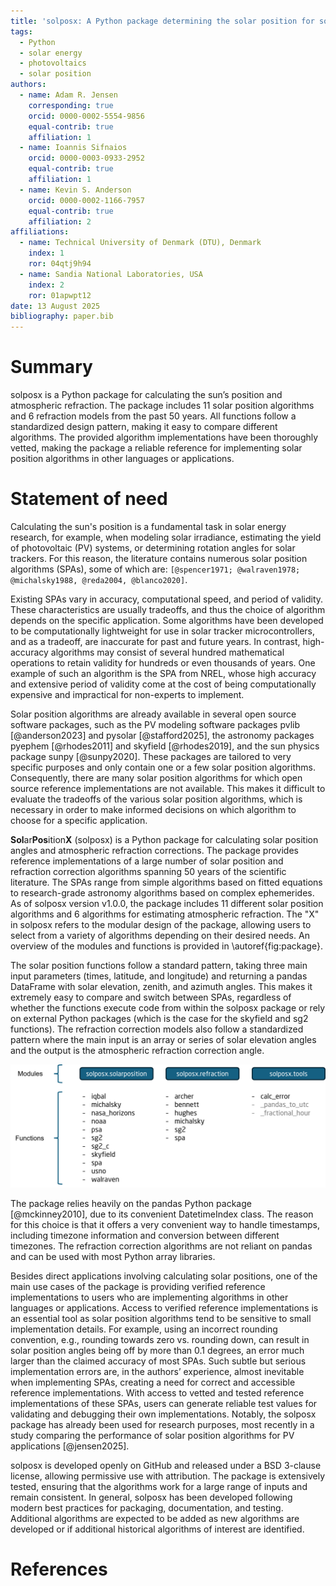 ```yaml
---
title: 'solposx: A Python package determining the solar position for solar energy applications'
tags:
  - Python
  - solar energy
  - photovoltaics
  - solar position
authors:
  - name: Adam R. Jensen
    corresponding: true
    orcid: 0000-0002-5554-9856
    equal-contrib: true
    affiliation: 1
  - name: Ioannis Sifnaios
    orcid: 0000-0003-0933-2952
    equal-contrib: true
    affiliation: 1
  - name: Kevin S. Anderson
    orcid: 0000-0002-1166-7957
    equal-contrib: true
    affiliation: 2
affiliations:
  - name: Technical University of Denmark (DTU), Denmark
    index: 1
    ror: 04qtj9h94
  - name: Sandia National Laboratories, USA
    index: 2
    ror: 01apwpt12
date: 13 August 2025
bibliography: paper.bib
---
```


# Summary
solposx is a Python package for calculating the sun’s position and atmospheric refraction. The package includes 11 solar position algorithms and 6 refraction models from the past 50 years. All functions follow a standardized design pattern, making it easy to compare different algorithms. The provided algorithm implementations have been thoroughly vetted, making the package a reliable reference for implementing solar position algorithms in other languages or applications.


# Statement of need

Calculating the sun's position is a fundamental task in solar energy research, for example, when modeling solar irradiance, estimating the yield of photovoltaic (PV) systems, or determining rotation angles for solar trackers. For this reason, the literature contains numerous solar position algorithms (SPAs), some of which are: `[@spencer1971; @walraven1978; @michalsky1988, @reda2004, @blanco2020]`.

Existing SPAs vary in accuracy, computational speed, and period of validity. These characteristics are usually tradeoffs, and thus the choice of algorithm depends on the specific application. Some algorithms have been developed to be computationally lightweight for use in solar tracker microcontrollers, and as a tradeoff, are inaccurate for past and future years. In contrast, high-accuracy algorithms may consist of several hundred mathematical operations to retain validity for hundreds or even thousands of years. One example of such an algorithm is the SPA from NREL, whose high accuracy and extensive period of validity come at the cost of being computationally expensive and impractical for non-experts to implement.

Solar position algorithms are already available in several open source software packages, such as the PV modeling software packages pvlib [@anderson2023] and pysolar [@stafford2025], the astronomy packages pyephem [@rhodes2011] and skyfield [@rhodes2019], and the sun physics package sunpy [@sunpy2020]. These packages are tailored to very specific purposes and only contain one or a few solar position algorithms. Consequently, there are many solar position algorithms for which open source reference implementations are not available. This makes it difficult to evaluate the tradeoffs of the various solar position algorithms, which is necessary in order to make informed decisions on which algorithm to choose for a specific application.

**Sol**ar**Pos**ition**X** (solposx) is a Python package for calculating solar position angles and atmospheric refraction corrections. The package provides reference implementations of a large number of solar position and refraction correction algorithms spanning 50 years of the scientific literature. The SPAs range from simple algorithms based on fitted equations to research-grade astronomy algorithms based on complex ephemerides. As of solposx version v1.0.0, the package includes 11 different solar position algorithms and 6 algorithms for estimating atmospheric refraction. The "X" in solposx refers to the modular design of the package, allowing users to select from a variety of algorithms depending on their desired needs. An overview of the modules and functions is provided in \autoref{fig:package}.

The solar position functions follow a standard pattern, taking three main input parameters (times, latitude, and longitude) and returning a pandas DataFrame with solar elevation, zenith, and azimuth angles. This makes it extremely easy to compare and switch between SPAs, regardless of whether the functions execute code from within the solposx package or rely on external Python packages (which is the case for the skyfield and sg2 functions). The refraction correction models also follow a standardized pattern where the main input is an array or series of solar elevation angles and the output is the atmospheric refraction correction angle.

![Overview of modules and functions in the solposx package.\label{fig:package}](solposx_package_structure.png)

The package relies heavily on the pandas Python package [@mckinney2010], due to its convenient DatetimeIndex class. The reason for this choice is that it offers a very convenient way to handle timestamps, including timezone information and conversion between different timezones. The refraction correction algorithms are not reliant on pandas and can be used with most Python array libraries.

Besides direct applications involving calculating solar positions, one of the main use cases of the package is providing verified reference implementations to users who are implementing algorithms in other languages or applications. Access to verified reference implementations is an essential tool as solar position algorithms tend to be sensitive to small implementation details. For example, using an incorrect rounding convention, e.g., rounding towards zero vs. rounding down, can result in solar position angles being off by more than 0.1 degrees, an error much larger than the claimed accuracy of most SPAs. Such subtle but serious implementation errors are, in the authors’ experience, almost inevitable when implementing SPAs, creating a need for correct and accessible reference implementations. With access to vetted and tested reference implementations of these SPAs, users can generate reliable test values for validating and debugging their own implementations. Notably, the solposx package has already been used for research purposes, most recently in a study comparing the performance of solar position algorithms for PV applications [@jensen2025].

solposx is developed openly on GitHub and released under a BSD 3-clause license, allowing permissive use with attribution. The package is extensively tested, ensuring that the algorithms work for a large range of inputs and remain consistent. In general, solposx has been developed following modern best practices for packaging, documentation, and testing. Additional algorithms are expected to be added as new algorithms are developed or if additional historical algorithms of interest are identified.


# References